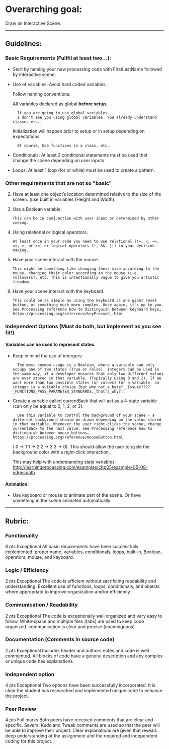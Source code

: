 # Overarching goal:

Draw an Interactive Scene.

---
## Guidelines:

<!-- - Use Adapta Nokeo for viewing this Document Easy syntax highlighter!

- You could also share this guide in canvas, if you exported the markdown preview! -->

### Basic Requirements (Fullfil at least two...):
- Start by naming your new processing code with FirstLastName followed by interactive scene.

- Use of variables: 
    Avoid hard coded variables.
    
    Follow naming conventions. 
    
    All variables declared as global __before setup.__

        If you are going to use global variables. 
        I don't see you using global variables. You already understand classes etc..
    
    Initialization will happen prior to setup or in setup depending on expectations.

        Of course, Use functions in a class, etc. 

- Conditionals: At least 3 conditional statements must be used that change the scene depending on user inputs.

- Loops: At least 1 loop (for or while) must be used to create a pattern.

<!--     Don't be lazy, and copy and paste. I know you love those for loops! -->

### Other requirements that are not so "basic"

2.	Have at least one object’s location determined relative to the size of the screen. (use built in variables (Height and Width).

3.	Use a Boolean variable.
        
        This can be in conjunction with user input or determined by other coding.

4.	Using relational or logical operators. 
        
        At least once in your code you need to use relational (!=, <, <=, ==, >, or >=) or logical operators (!, &&, ||) in your decision making.

5.	Have your scene interact with the mouse. 
        
        This might be something like changing their size according to the mouse, changing their color according to the mouse (i.e. rollovers), etc. This is intentionally vague to give you artistic freedom.

6.	Have your scene interact with the keyboard. 
        
        This could be as simple as using the keyboard as one giant reset button, or something much more complex. Once again, it's up to you. See Processing reference how to distinguish between keyboard keys… https://processing.org/reference/keyPressed_.html


### Independent Options (Must do both, but implement as you see fit!)

#### Variables can be used to represent states. 
-  
    Keep in mind the use of intergers:

        The most common usage is a Boolean, where a variable can only occupy one of two states (True or False). Integers can be used in the same way, if a developer ensures that only two different values are ever stored in that variable. (Typically using 0 and 1). If we want more than two possible states (or values) for a variable, an integer is a suitable choice [but_why_not_a_byte?__Issues????_FUNCTIONS_PASS_PARAMETER_STANDARDS,_that's_why?]. 
- 
    Create a variable called currentBack that will act as a 4-state variable (can only be equal to 0, 1, 2, or 3).

        Use this variable to control the background of your scene - a different background should be drawn depending on the value stored in that variable. Whenever the user right-clicks the scene, change currentBack to the next value: See Processing reference how to distinguish between mouse buttons… https://processing.org/reference/mouseButton.html

    ( 0 → 1    1 → 2     2 → 3    3 → 0).
    This should allow the user to cycle the background color with a right-click interaction.

    This may help with understanding state variables:
    http://learningprocessing.com/examples/chp05/example-05-08-edgespath

#### Animation: 
- 
    Use keyboard or mouse to animate part of the scene. Or have something in the scene animated automatically.

----


## Rubric:


### Functionality
8 pts
Exceptional
All basic requirements have been successfully implemented: proper name, variables, conditionals, loops, built-in, Boolean, operators, mouse, and keyboard.

### Logic / Efficiency
2 pts
Exceptional
The code is efficient without sacrificing readability and understanding. Excellent use of functions, loops, conditionals, and objects where appropriate to improve organization and/or efficiency.

### Communication / Readability
2 pts
Exceptional
The code is exceptionally well organized and very easy to follow. White-space and multiple files (tabs) are used to keep code organized. communication is clear and precise (unambiguous)

### Documentation (Comments in source code)
2 pts
Exceptional
Includes header and authors notes and code is well commented. All blocks of code have a general description and any complex or unique code has explanations.

### Independent option
4 pts
Exceptional
Two options have been successfully incorporated. It is clear the student has researched and implemented unique code to enhance the project.

### Peer Review
4 pts
Full marks
Both peers have received comments that are clear and specific. Several Kudo and Tweak comments are used so that the peer will be able to improve their project. Clear explanations are given that reveals deep understanding of the assignment and the required and independent coding for this project.
